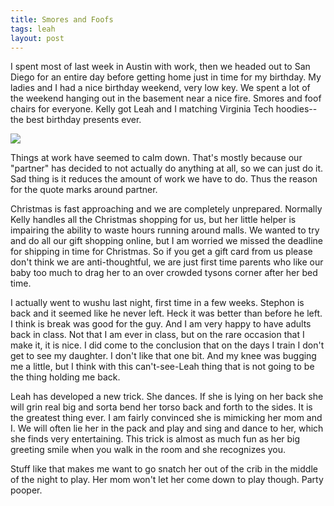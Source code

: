 ```yaml
---
title: Smores and Foofs
tags: leah
layout: post
---
```

I spent most of last week in Austin with work, then we headed out to San Diego for an entire day before getting home just in time for my birthday.  My ladies and I had a nice birthday weekend, very low key.  We spent a lot of the weekend hanging out in the basement near a nice fire.  Smores and foof chairs for everyone.  Kelly got Leah and I matching Virginia Tech hoodies--the best birthday presents ever.

<img src="http://photos.fuzzymonk.com/leah/image/595/IMG_8482.jpg" class="picture" />

Things at work have seemed to calm down.  That's mostly because our "partner" has decided to not actually do anything at all, so we can just do it.  Sad thing is it reduces the amount of work we have to do.  Thus the reason for the quote marks around partner.

Christmas is fast approaching and we are completely unprepared.  Normally Kelly handles all the Christmas shopping for us, but her little helper is impairing the ability to waste hours running around malls.  We wanted to try and do all our gift shopping online, but I am worried we missed the deadline for shipping in time for Christmas.  So if you get a gift card from us please don't think we are anti-thoughtful, we are just first time parents who like our baby too much to drag her to an over crowded tysons corner after her bed time.

I actually went to wushu last night, first time in a few weeks.  Stephon is back and it seemed like he never left.  Heck it was better than before he left.  I think is break was good for the guy.  And I am very happy to have adults back in class.  Not that I am ever in class, but on the rare occasion that I make it, it is nice.  I did come to the conclusion that on the days I train I don't get to see my daughter.  I don't like that one bit.  And my knee was bugging me a little, but I think with this can't-see-Leah thing that is not going to be the thing holding me back.

Leah has developed a new trick.  She dances.  If she is lying on her back she will grin real big and sorta bend her torso back and forth to the sides.  It is the greatest thing ever.  I am fairly convinced she is mimicking her mom and I.  We will often lie her in the pack and play and sing and dance to her, which she finds very entertaining.  This trick is almost as much fun as her big greeting smile when you walk in the room and she recognizes you.

Stuff like that makes me want to go snatch her out of the crib in the middle of the night to play.  Her mom won't let her come down to play though.  Party pooper.

